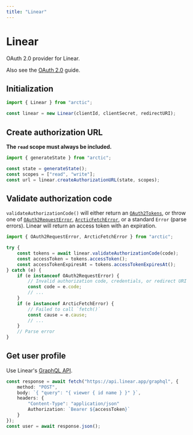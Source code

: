```yaml
---
title: "Linear"
---
```


# Linear

OAuth 2.0 provider for Linear.

Also see the [OAuth 2.0](/guides/oauth2) guide.

## Initialization

```ts
import { Linear } from "arctic";

const linear = new Linear(clientId, clientSecret, redirectURI);
```

## Create authorization URL

**The `read` scope must always be included.**

```ts
import { generateState } from "arctic";

const state = generateState();
const scopes = ["read", "write"];
const url = linear.createAuthorizationURL(state, scopes);
```

## Validate authorization code

`validateAuthorizationCode()` will either return an [`OAuth2Tokens`](/reference/main/OAuth2Tokens), or throw one of [`OAuth2RequestError`](/reference/main/OAuth2RequestError), [`ArcticFetchError`](/reference/main/ArcticFetchError), or a standard `Error` (parse errors). Linear will return an access token with an expiration.

```ts
import { OAuth2RequestError, ArcticFetchError } from "arctic";

try {
	const tokens = await linear.validateAuthorizationCode(code);
	const accessToken = tokens.accessToken();
	const accessTokenExpiresAt = tokens.accessTokenExpiresAt();
} catch (e) {
	if (e instanceof OAuth2RequestError) {
		// Invalid authorization code, credentials, or redirect URI
		const code = e.code;
		// ...
	}
	if (e instanceof ArcticFetchError) {
		// Failed to call `fetch()`
		const cause = e.cause;
		// ...
	}
	// Parse error
}
```

## Get user profile

Use Linear's [GraphQL API](https://developers.linear.app/docs/graphql/working-with-the-graphql-api).

```ts
const response = await fetch("https://api.linear.app/graphql", {
    method: "POST",
    body: `{ "query": "{ viewer { id name } }" }`,
	headers: {
        "Content-Type": "application/json"
		Authorization: `Bearer ${accessToken}`
	}
});
const user = await response.json();
```
